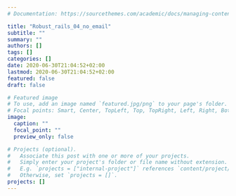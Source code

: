 ```yaml
---
# Documentation: https://sourcethemes.com/academic/docs/managing-content/

title: "Robust_rails_04_no_email"
subtitle: ""
summary: ""
authors: []
tags: []
categories: []
date: 2020-06-30T21:04:52+02:00
lastmod: 2020-06-30T21:04:52+02:00
featured: false
draft: false

# Featured image
# To use, add an image named `featured.jpg/png` to your page's folder.
# Focal points: Smart, Center, TopLeft, Top, TopRight, Left, Right, BottomLeft, Bottom, BottomRight.
image:
  caption: ""
  focal_point: ""
  preview_only: false

# Projects (optional).
#   Associate this post with one or more of your projects.
#   Simply enter your project's folder or file name without extension.
#   E.g. `projects = ["internal-project"]` references `content/project/deep-learning/index.md`.
#   Otherwise, set `projects = []`.
projects: []
---
```

